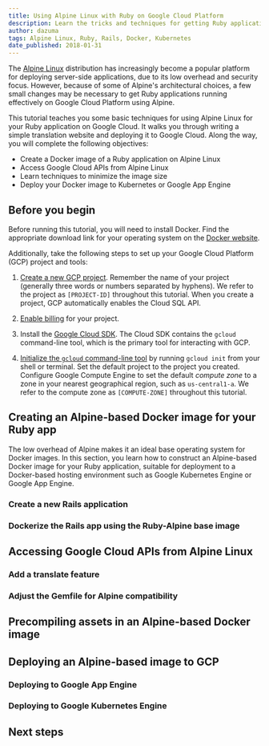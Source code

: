 ```yaml
---
title: Using Alpine Linux with Ruby on Google Cloud Platform
description: Learn the tricks and techniques for getting Ruby applications to run effectively on Google Cloud using Alpine Linux
author: dazuma
tags: Alpine Linux, Ruby, Rails, Docker, Kubernetes
date_published: 2018-01-31
---
```


The [Alpine Linux](https://alpinelinux.org/) distribution has increasingly
become a popular platform for deploying server-side applications, due to its
low overhead and security focus. However, because of some of Alpine's
architectural choices, a few small changes may be necessary to get Ruby
applications running effectively on Google Cloud Platform using Alpine.

This tutorial teaches you some basic techniques for using Alpine Linux for your
Ruby application on Google Cloud. It walks you through writing a simple
translation website and deploying it to Google Cloud. Along the way, you will
complete the following objectives:

*   Create a Docker image of a Ruby application on Alpine Linux
*   Access Google Cloud APIs from Alpine Linux
*   Learn techniques to minimize the image size
*   Deploy your Docker image to Kubernetes or Google App Engine

## Before you begin

Before running this tutorial, you will need to install Docker. Find the
appropriate download link for your operating system on the
[Docker website](https://www.docker.com/community-edition).

Additionally, take the following steps to set up your Google Cloud Platform
(GCP) project and tools:

1.  [Create a new GCP project](https://console.cloud.google.com/projectcreate).
    Remember the name of your project (generally three words or numbers separated
    by hyphens). We refer to the project as `[PROJECT-ID]` throughout this tutorial.
    When you create a project, GCP automatically enables the Cloud SQL API.

1.  [Enable billing](https://cloud.google.com/billing/docs/how-to/modify-project#enable_billing_for_a_project)
    for your project.

1.  Install the [Google Cloud SDK](https://cloud.google.com/sdk/). The Cloud SDK
    contains the `gcloud` command-line tool, which is the primary tool for
    interacting with GCP.

1.  [Initialize the `gcloud` command-line tool](https://cloud.google.com/sdk/docs/initializing)
    by running `gcloud init` from your shell or terminal. Set the default
    project to the project you created. Configure Google Compute Engine to set
    the default _compute zone_ to a zone in your nearest geographical region,
    such as `us-central1-a`. We refer to the compute zone as `[COMPUTE-ZONE]`
    throughout this tutorial.

## Creating an Alpine-based Docker image for your Ruby app

The low overhead of Alpine makes it an ideal base operating system for Docker
images. In this section, you learn how to construct an Alpine-based Docker
image for your Ruby application, suitable for deployment to a Docker-based
hosting environment such as Google Kubernetes Engine or Google App Engine.

### Create a new Rails application



### Dockerize the Rails app using the Ruby-Alpine base image



## Accessing Google Cloud APIs from Alpine Linux



### Add a translate feature



### Adjust the Gemfile for Alpine compatibility



## Precompiling assets in an Alpine-based Docker image



## Deploying an Alpine-based image to GCP



### Deploying to Google App Engine



### Deploying to Google Kubernetes Engine



## Next steps

